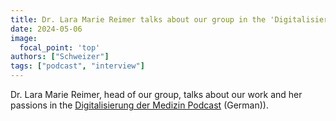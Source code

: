 ```yaml
---
title: Dr. Lara Marie Reimer talks about our group in the 'Digitalisierung der Medizin' podcast
date: 2024-05-06
image:
  focal_point: 'top'
authors: ["Schweizer"]
tags: ["podcast", "interview"]
---
```


Dr. Lara Marie Reimer, head of our group, talks about our work and her passions in the [Digitalisierung der Medizin Podcast](https://digitalisierungdermedizin.de) (German)).

<!--more-->

